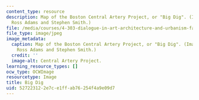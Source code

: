 ```yaml
---
content_type: resource
description: Map of the Boston Central Artery Project, or "Big Dig". (Image courtesy
  Ross Adams and Stephen Smith.)
file: /media/courses/4-303-dialogue-in-art-architecture-and-urbanism-fall-2003/527223122e7ce1ffab76254f4a9e09d7_4-303f03.jpg
file_type: image/jpeg
image_metadata:
  caption: Map of the Boston Central Artery Project, or "Big Dig". (Image courtesy
    Ross Adams and Stephen Smith.)
  credit: ''
  image-alt: Central Artery Project.
learning_resource_types: []
ocw_type: OCWImage
resourcetype: Image
title: Big Dig
uid: 52722312-2e7c-e1ff-ab76-254f4a9e09d7
---
```

